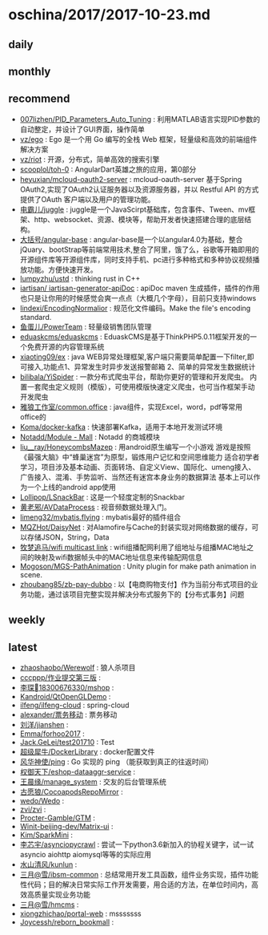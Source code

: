 # oschina/2017/2017-10-23.md



## daily



## monthly



## recommend

- [007lizhen/PID_Parameters_Auto_Tuning](http://git.oschina.net/git-lizhen/PID_Parameters_Auto_Tuning) : 利用MATLAB语言实现PID参数的自动整定，并设计了GUI界面，操作简单
- [vz/ego](http://git.oschina.net/veni0/ego) : Ego 是一个用 Go 编写的全栈 Web 框架，轻量级和高效的前端组件解决方案
- [vz/riot](http://git.oschina.net/veni0/riot) : 开源，分布式，简单高效的搜索引擎
- [scooplol/toh-0](http://git.oschina.net/scooplolwiki/toh-0) : AngularDart英雄之旅的应用，第0部分
- [heyuxian/mcloud-oauth2-server](http://git.oschina.net/black-c/mcloud-oauth-server) : mcloud-oauth-server 基于Spring OAuth2,实现了OAuth2认证服务器以及资源服务器，并以 Restful API 的方式提供了OAuth 客户端以及用户的管理功能。
- [电霸儿/juggle](http://git.oschina.net/dianbaer/basic) : juggle是一个JavaScirpt基础库，包含事件、Tween、mv框架、http、websocket、资源、模块等，帮助开发者快速搭建合理的底层结构。
- [大括号/angular-base](http://git.oschina.net/lovepeng/angluar-base) : angular-base是一个以angular4.0为基础，整合jQuary、bootStrap等前端常用技术,整合了阿里，饿了么，谷歌等开箱即用的开源组件库等开源组件库，同时支持手机、pc进行多种格式和多种协议视频播放功能。方便快速开发。
- [lumpyzhu/ustd](http://git.oschina.net/lumpyzhu/ustd) : thinking rust in C++
- [iartisan/ iartisan-generator-apiDoc](http://git.oschina.net/iartisan/iartisan-generator-apiDoc) : apiDoc maven 生成插件，插件的作用也只是让你用的时候感觉会爽一点点（大概几个字母），目前只支持windows
- [lindexi/EncodingNormalior](http://git.oschina.net/lindexi/EncodingNormalior) : 规范化文件编码。Make the file's encoding standard.
- [鱼蛋儿/PowerTeam](http://git.oschina.net/yupeng957/PowerTeam) : 轻量级销售团队管理
- [eduaskcms/eduaskcms](http://git.oschina.net/eduaskcms/eduaskcms) : EduaskCMS是基于ThinkPHP5.0.11框架开发的一个免费开源的内容管理系统
- [xiaoting09/ex](http://git.oschina.net/xiaoting09/ex) : java WEB异常处理框架,客户端只需要简单配置一下filter,即可接入,功能点1、异常发生时异步发送报警邮箱 2、简单的异常发生数据统计
- [bilibala/YiSpider](http://git.oschina.net/bilibala/YiSpider) : 一款分布式爬虫平台，帮助你更好的管理和开发爬虫。 内置一套爬虫定义规则（模版），可使用模版快速定义爬虫，也可当作框架手动开发爬虫
- [雅狼工作室/common.office](http://git.oschina.net/wolf1688/common.office) : java组件，实现Excel，word，pdf等常用office的
- [Koma/docker-kafka](http://git.oschina.net/koma/docker-kafka) : 快速部署Kafka，适用于本地开发测试环境
- [Notadd/Module - Mall](http://git.oschina.net/notadd/mall) : Notadd 的商城模块
- [liu__ray/HoneycombsMazep](http://git.oschina.net/raybest4u/HoneycombsMazep) : 用android原生编写一个小游戏 游戏是按照《最强大脑》中“蜂巢迷宫”为原型，锻炼用户记忆和空间思维能力 适合初学者学习，项目涉及基本动画、页面转场、自定义View、国际化、umeng接入、广告接入、混淆、手势监听、当然还有迷宫本身业务的数据算法 基本上可以作为一个上线的android app使用
- [Lollipop/LSnackBar](http://git.oschina.net/xxxxl/LSnackBar) : 这是一个轻度定制的Snackbar
- [黄老邪/AVDataProcess](http://git.oschina.net/dezhihuang/AVDataProcess) : 视音频数据处理入门。
- [limeng32/mybatis.flying](http://git.oschina.net/ro4074/mybatis.flying) : mybatis最好的插件组合
- [MQZHot/DaisyNet](http://git.oschina.net/mengqingzheng/DaisyNet) : 对Alamofire与Cache的封装实现对网络数据的缓存，可以存储JSON，String，Data
- [牧梦追马/wifi multicast link](http://git.oschina.net/NianHuaDaoYing/wifiZuBoPeiWang) : wifi组播配网利用了组地址与组播MAC地址之间的映射及wifi数据帧头中的MAC地址信息来传输配网信息
- [Mogoson/MGS-PathAnimation](http://git.oschina.net/Mogoson/mgs-pathanimation) : Unity plugin for make path animation in scene.
- [zhoubang85/zb-pay-dubbo](http://git.oschina.net/zhoubang85/zb-pay-dubbo) : 以【电商购物支付】作为当前分布式项目的业务功能，通过该项目完整实现并解决分布式服务下的【分布式事务】问题


## weekly



## latest

- [zhaoshaobo/Werewolf](http://git.oschina.net/zhaoshaobo/Werewolf) : 狼人杀项目
- [cccppp/作业提交第三版](http://git.oschina.net/cpcpcpcp/ZuoYeTiJiaoDiSanBan) : 
- [李琛18300676330/mshop](http://git.oschina.net/mflowers/mshop) : 
- [Kandroid/QtOpenGLDemo](http://git.oschina.net/kandroid29/QtOpenGLDemo) : 
- [ilfeng/ilfeng-cloud](http://git.oschina.net/ilfeng/ilfeng-cloud) : spring-cloud
- [alexander/票务移动](http://git.oschina.net/cheenyu/alex_wx) : 票务移动
- [刘洋/jianshen](http://git.oschina.net/liujiaduliuyang/jianshen) : 
- [Emma/forhoo2017](http://git.oschina.net/emmaplus/forhoo2017) : 
- [Jack.GeLei/test201710](http://git.oschina.net/gelei1993/test201710) : Test
- [超级犀牛/DockerLibrary](http://git.oschina.net/superrhino/DockerLibrary) : docker配置文件
- [风华神使/ping](http://git.oschina.net/jthmath/ping) : Go 实现的 ping （能获取到真正的往返时间）
- [权御天下/eshop-dataaggr-service](http://git.oschina.net/xiazhimei/eshop-dataaggr-service) : 
- [王晨缘/manage_system](http://git.oschina.net/wcysiwudi/manage_system) : 交友的后台管理系统
- [古愿狼/CocoapodsRepoMirror](http://git.oschina.net/moshiwu/CocoapodsRepoMirror) : 
- [wedo/Wedo](http://git.oschina.net/ego_wedo/Wedo) : 
- [zvi/zvi](http://git.oschina.net/zvi/zvi) : 
- [Procter-Gamble/GTM](http://git.oschina.net/poctergamble/GTM) : 
- [Winit-beijing-dev/Matrix-ui](http://git.oschina.net/winit/Matrix-ui) : 
- [Kim/SparkMini](http://git.oschina.net/liloo/SparkMini) : 
- [李芯宇/asynciopycrawl](http://git.oschina.net/lxy20161001/asynciopycrawl) : 尝试一下python3.6新加入的协程关键字，试一试asyncio aiohttp aiomysql等等的实际应用
- [水山清风/kunlun](http://git.oschina.net/djx314/kunlun) : 
- [三月@雪/ibsm-common](http://git.oschina.net/bsm/ibsm-common) : 总结常用开发工具函数，组件业务实现，插件功能性代码；目的解决日常实际工作开发需要，用合适的方法，在单位时间内，高效高质量实现业务功能
- [三月@雪/hmcms](http://git.oschina.net/bsm/hmcms) : 
- [xiongzhichao/portal-web](http://git.oschina.net/xzcproj/portal-web) : msssssss
- [Joycessh/reborn_bookmall](http://git.oschina.net/Jnbzmx/reborn_bookmall) : 